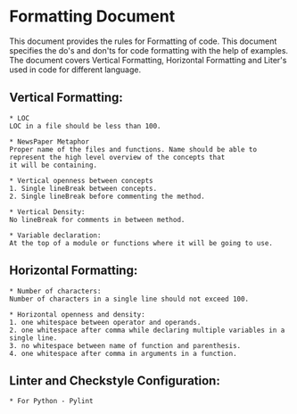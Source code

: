 # Formatting Document #
This document provides the rules for Formatting of code. This document specifies the do's and don'ts for code formatting with the help of examples. The document covers Vertical Formatting, Horizontal Formatting and Liter's used in code for different language. 

## Vertical Formatting:
    * LOC 
    LOC in a file should be less than 100.

    * NewsPaper Metaphor
    Proper name of the files and functions. Name should be able to represent the high level overview of the concepts that 
    it will be containing.

    * Vertical openness between concepts
    1. Single lineBreak between concepts.
    2. Single lineBreak before commenting the method.

    * Vertical Density:
    No lineBreak for comments in between method.

    * Variable declaration:
    At the top of a module or functions where it will be going to use.

## Horizontal Formatting:
    * Number of characters: 
    Number of characters in a single line should not exceed 100.
    
    * Horizontal openness and density:
    1. one whitespace between operator and operands.
    2. one whitespace after comma while declaring multiple variables in a single line.
    3. no whitespace between name of function and parenthesis.
    4. one whitespace after comma in arguments in a function.

## Linter and Checkstyle Configuration:
    * For Python - Pylint


